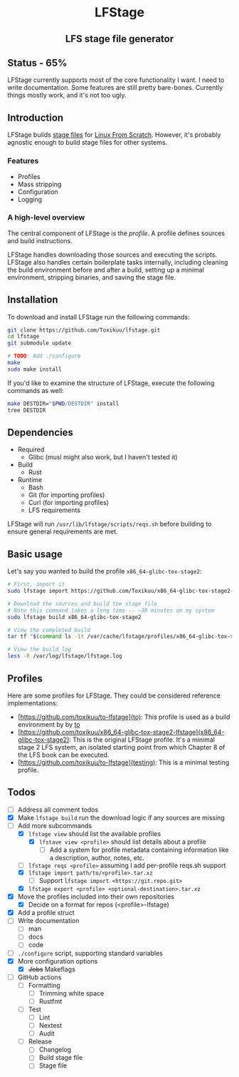 <h1 align="center">
LFStage
</h1>
<h2 align="center">
LFS stage file generator
</h2>

## Status - 65%
LFStage currently supports most of the core functionality I want. I need to
write documentation. Some features are still pretty bare-bones. Currently things
mostly work, and it's not too ugly.

## Introduction
LFStage builds [stage files](https://wiki.gentoo.org/wiki/Stage_file) for
[Linux From Scratch](https://www.linuxfromscratch.org/). However, it's probably
agnostic enough to build stage files for other systems.

### Features
- Profiles
- Mass stripping
- Configuration
- Logging

### A high-level overview
The central component of LFStage is the *profile*. A profile defines sources and
build instructions.

LFStage handles downloading those sources and executing the scripts. LFStage
also handles certain boilerplate tasks internally, including cleaning the build
environment before and after a build, setting up a minimal environment,
stripping binaries, and saving the stage file.

## Installation
To download and install LFStage run the following commands:
```bash
git clone https://github.com/Toxikuu/lfstage.git
cd lfstage
git submodule update

# TODO: Add ./configure
make
sudo make install
```

If you'd like to examine the structure of LFStage, execute the following
commands as well:
```bash
make DESTDIR="$PWD/DESTDIR" install
tree DESTDIR
```

<!-- TODO: If there's demand for it, use POSIX-compliant sh for internal scripts
-->
## Dependencies
- Required
    - Glibc (musl might also work, but I haven't tested it)
- Build
    - Rust
- Runtime
    - Bash
    - Git (for importing profiles)
    - Curl (for importing profiles)
    - LFS requirements

<!--
 TODO: Cache results of reqs.sh, maybe in /tmp/lfstage/reqs.cache, so it's
not run more than once per boot.

Also consider adding support for per-profile `reqs.sh`'s. If I do this, have a
reqs.env defining the basic functions to reduce boilerplate for profile authors.

Yeah I probably should add per-profile `reqs.sh` support. It's nice to be able
to check you meet requirements before running `build`, and it would allow
profile authors a standard way to define profile requirements.
-->
LFStage will run `/usr/lib/lfstage/scripts/reqs.sh` before building to ensure
general requirements are met.

## Basic usage
Let's say you wanted to build the profile `x86_64-glibc-tox-stage2`:

```bash
# First, import it
sudo lfstage import https://github.com/Toxikuu/x86_64-glibc-tox-stage2-lfstage.git

# Download the sources and build the stage file
# Note this command takes a long time -- ~30 minutes on my system
sudo lfstage build x86_64-glibc-tox-stage2

# View the completed build
tar tf "$(command ls -1t /var/cache/lfstage/profiles/x86_64-glibc-tox-stage2/stages/* | head -1)"

# View the build log
less -R /var/log/lfstage/lfstage.log
```

<!--
 TODO: Add `./patches/`. Explain that the patches should be applied with `git
apply patches/<patch>`.

Ideas:
- Compression algorithm patches
-->

## Profiles
Here are some profiles for LFStage. They could be considered reference
implementations:
- [https://github.com/toxikuu/to-lfstage](to): This profile is used as a build
environment by by [to](https://github.com/toxikuu/to)
- [https://github.com/toxikuu/x86_64-glibc-tox-stage2-lfstage](x86_64-glibc-tox-stage2):
This is the original LFStage profile. It's a minimal stage 2 LFS system, an
isolated starting point from which Chapter 8 of the LFS book can be executed.
- [https://github.com/toxikuu/to-lfstage](testing): This is a minimal testing
profile.

## Todos
- [ ] Address all comment todos
- [x] Make `lfstage build` run the download logic if any sources are missing
- [ ] Add more subcommands
    - [x] `lfstage view` should list the available profiles
        - [x] `lfstave view <profile>` should list details about a profile
            - [ ] Add a system for profile metadata containing information like
              a description, author, notes, etc.
    - [ ] `lfstage reqs <profile>` assuming I add per-profile reqs.sh support
    - [x] `lfstage import path/to/<profile>.tar.xz`
        - [ ] Support `lfstage import <https://git.repo.git>`
    - [x] `lfstage export <profile> <optional-destination>.tar.xz`
- [x] Move the profiles included into their own repositories
    - [x] Decide on a format for repos (\<profile\>-lfstage)
- [x] Add a profile struct
- [ ] Write documentation
    - [ ] man
    - [ ] docs
    - [ ] code
- [ ] `./configure` script, supporting standard variables
- [x] More configuration options
    - [x] ~~Jobs~~ Makeflags
- [ ] GitHub actions
    - [ ] Formatting
        - [ ] Trimming white space
        - [ ] Rustfmt
    - [ ] Test
        - [ ] Lint
        - [ ] Nextest
        - [ ] Audit
    - [ ] Release
        - [ ] Changelog
        - [ ] Build stage file
        - [ ] Stage file

